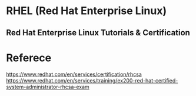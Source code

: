 # RHEL (Red Hat Enterprise Linux)
## Red Hat Enterprise Linux Tutorials &amp; Certification

# Referece
https://www.redhat.com/en/services/certification/rhcsa
https://www.redhat.com/en/services/training/ex200-red-hat-certified-system-administrator-rhcsa-exam
